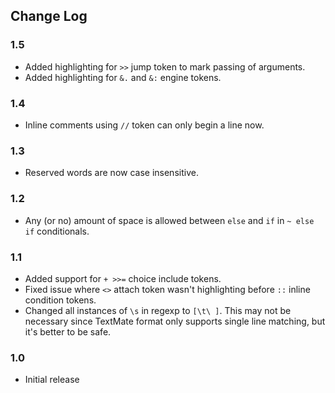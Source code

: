 ## Change Log

### 1.5
- Added highlighting for `>>` jump token to mark passing of arguments.
- Added highlighting for `&.` and `&:` engine tokens. 

### 1.4
- Inline comments using `//` token can only begin a line now.

### 1.3
- Reserved words are now case insensitive.

### 1.2
- Any (or no) amount of space is allowed between `else` and `if` in `~ else if` conditionals.

### 1.1

- Added support for `+ >>=` choice include tokens.
- Fixed issue where `<>` attach token wasn't highlighting before `::` inline condition tokens.
- Changed all instances of `\s` in regexp to `[\t\ ]`. This may not be necessary since TextMate format only supports single line matching, but it's better to be safe.

### 1.0

- Initial release